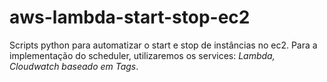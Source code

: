 # aws-lambda-start-stop-ec2
Scripts python para automatizar o start e stop de instâncias no ec2.
Para a implementação do scheduler, utilizaremos os services: *Lambda, Cloudwatch baseado em Tags*.

